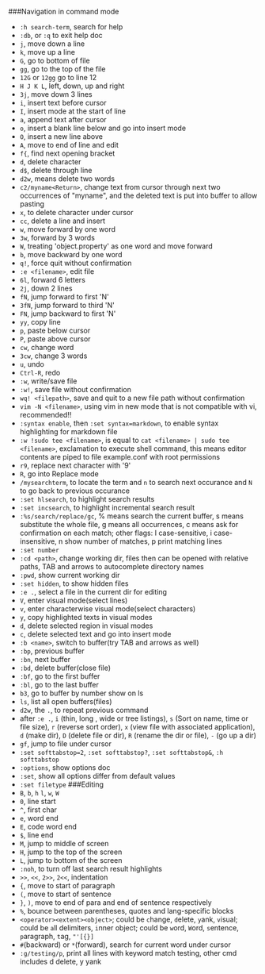 ###Navigation in command mode
- `:h search-term`, search for help
- `:db`, or `:q` to exit help doc
- `j`, move down a line
- `k`, move up a line
- `G`, go to bottom of file
- `gg`, go to the top of the file
- `12G` or `12gg` go to line 12
- `H J K L`, left, down, up and right
- `3j`, move down 3 lines
- `i`, insert text before cursor
- `I`, insert mode at the start of line
- `a`, append text after cursor
- `o`, insert a blank line below and go into insert mode
- `O`, insert a new line above
- `A`, move to end of line and edit
- `f{`, find next opening bracket
- `d`, delete character
- `d$`, delete through line
- `d2w`, means delete two words
- `c2/myname<Return>`, change text from cursor through next two occurrences of "myname", and the deleted text is put into buffer to allow pasting
- `x`, to delete character under cursor
- `cc`, delete a line and insert
- `w`, move forward by one word
- `3w`, forward by 3 words
- `W`, treating 'object.property' as one word and move forward
- `b`, move backward by one word
- `q!`, force quit without confirmation
- `:e <filename>`, edit file
- `6l`, forward 6 letters
- `2j`, down 2 lines
- `fN`, jump forward to first 'N'
- `3fN`, jump forward to third 'N'
- `FN`, jump backward to first 'N'
- `yy`, copy line
- `p`, paste below cursor
- `P`, paste above cursor
- `cw`, change word
- `3cw`, change 3 words
- `u`, undo
- `Ctrl-R`, redo
- `:w`, write/save file
- `:w!`, save file without confirmation
- `wq! <filepath>`, save and quit to a new file path without confirmation
- `vim -N <filename>`, using vim in new mode that is not compatible with vi, recommended!!
- `:syntax enable`, then `:set syntax=markdown`, to enable syntax highlighting for markdown file
- `:w !sudo tee <filename>`, is equal to `cat <filename> | sudo tee <filename>`, exclamation to execute shell command, this means editor contents are piped to file example.conf with root permissions
- `r9`, replace next character with '9'
- `R`, go into Replace mode
- `/mysearchterm`, to locate the term and `n` to search next occurance and `N` to go back to previous occurance
- `:set hlsearch`, to highlight search results
- `:set incsearch`, to highlight incremental search result
- `:%s/search/replace/gc`, % means search the current buffer, s means substitute the whole file, g means all occurrences, c means ask for confirmation on each match; other flags: I case-sensitive, i case-insensitive, n show number of matches, p print matching lines
- `:set number`
- `:cd <path>`, change working dir, files then can be opened with relative paths, TAB and arrows to autocomplete directory names
- `:pwd`, show current working dir
- `:set hidden`, to show hidden files
- `:e .`, select a file in the current dir for editing
- `V`, enter visual mode(select lines)
- `v`, enter characterwise visual mode(select characters)
- `y`, copy highlighted texts in visual modes
- `d`, delete selected region in visual modes
- `c`, delete selected text and go into insert mode
- `:b <name>`, switch to buffer(try TAB and arrows as well)
- `:bp`, previous buffer
- `:bn`, next buffer
- `:bd`, delete buffer(close file)
- `:bf`, go to the first buffer
- `:bl`, go to the last buffer
- `b3`, go to buffer by number show on ls
- `ls`, list all open buffers(files)
- `d2w`, the `.`, to repeat previous command
- after `:e .`, `i` (thin, long , wide or tree listings), `s` (Sort on name, time or file size), `r` (reverse sort order), `x` (view file with associated application), `d` (make dir), `D` (delete file or dir), `R` (rename the dir or file), `-` (go up a dir)
- `gf`, jump to file under cursor
- `:set softtabstop=2`, `:set softtabstop?`, `:set softtabstop&`, `:h softtabstop`
- `:options`, show options doc
- `:set`, show all options differ from default values
- `:set filetype`
###Editing
- `B`, `b`, `h` <MOVE> `l`, `w`, `W`
- `0`, line start
- `^`, first char
- `e`, word end
- `E`, code word end
- `$`, line end
- `M`, jump to middle of screen
- `H`, jump to the top of the screen
- `L`, jump to bottom of the screen
- `:noh`, to turn off last search result highlights
- `>>`, `<<`, `2>>`, `2<<`, indentation
- `{`, move to start of paragraph
- `(`, move to start of sentence
- `}`, `)`, move to end of para and end of sentence respectively
- `%`, bounce between parentheses, quotes and lang-specific blocks
- `<operator><extent><object>`; <operator> could be `c`hange, `d`elete, `y`ank, `v`isual; <extent> could be `a`ll delimiters, `i`nner object; <object> could be `w`ord, `W`ord, `s`entence, `p`aragraph, `t`ag, `"'[{}]`
- `#`(backward) or `*`(forward), search for current word under cursor
- `:g/testing/p`, print all lines with keyword match testing, other cmd includes d delete, y yank
